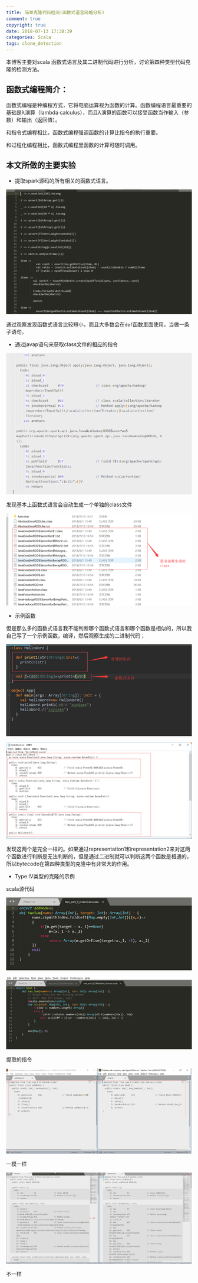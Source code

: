 ```yaml
---
title: 简单克隆代码检测(函数式语言简略分析)
comment: true
copyright: true
date: 2018-07-13 17:38:39
categories: Scala
tags: clone_detection
---
```


本博客主要对scala 函数式语言及其二进制代码进行分析，讨论第四种类型代码克隆的检测方法。   
<!--more-->  

## 函数式编程简介：  

函数式编程是种编程方式，它将电脑运算视为函数的计算。函数编程语言最重要的基础是λ演算（lambda calculus），而且λ演算的函数可以接受函数当作输入（参数）和输出（返回值）。  

和指令式编程相比，函数式编程强调函数的计算比指令的执行重要。  

和过程化编程相比，函数式编程里函数的计算可随时调用。  

## 本文所做的主要实验   

* 提取spark源码的所有相关的函数式语言。   

![图片描述](/images/92.png)  

通过观察发现函数式语言比较短小，而且大多数会在`def`函数里面使用，当做一条子语句。   

* 通过javap语句来获取class文件的相应的指令   

![图片描述](/images/93.png)    

发现基本上函数式语言会自动生成一个单独的class文件   

![图片描述](/images/94.png)    

* 示例函数   


但是那么多的函数式语言我不能判断哪个函数式语言和哪个函数是相似的，所以我自己写了一个示例函数，编译，然后观察生成的二进制代码； 

![图片描述](/images/95.png)    

![图片描述](/images/96.png)    

发现这两个是完全一样的。如果通过representation1和representation2来对这两个函数进行判断是无法判断的，但是通过二进制就可以判断这两个函数是相通的，所以bytecode在第四种类型的克隆中有非常大的作用。   

* Type IV类型的克隆的示例   

scala源代码   

![图片描述](/images/97.png)    

![图片描述](/images/98.png)   

提取的指令  

![图片描述](/images/99.png)   

一模一样    

![图片描述](/images/100.png)   

不一样  

  











